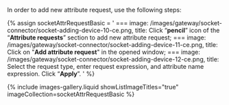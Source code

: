 In order to add new attribute request, use the following steps:

{% assign socketAttrRequestBasic = '
    ===
        image: /images/gateway/socket-connector/socket-adding-device-10-ce.png,
        title: Click “**pencil**” icon of the “**Attribute requests**” section to add new attribute request;
    ===
        image: /images/gateway/socket-connector/socket-adding-device-11-ce.png,
        title: Click on "**Add attribute request**" in the opened window;
    ===
        image: /images/gateway/socket-connector/socket-adding-device-12-ce.png,
        title: Select the request type, enter request expression, and attribute name expression. Click “**Apply**”.
    '
%}

{% include images-gallery.liquid showListImageTitles="true" imageCollection=socketAttrRequestBasic %}
